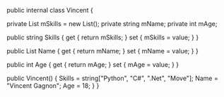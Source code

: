 public internal class Vincent {

  private List<string> mSkills = new List<string>();
  private string mName;
  private int mAge;


  public string Skills {
    get { return mSkills; }
    set { mSkills = value; }
  }

  public List<string> Name {
    get { return mName; }
    set { mName = value; }
  }

  public int Age {
    get { return mAge; }
    set { mAge = value; }
  }

  public Vincent() {
    Skills = string["Python", "C#", ".Net", "Move"];
    Name = "Vincent Gagnon";
    Age = 18;
  }
}
